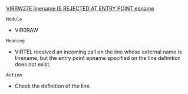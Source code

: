 [VIRRW27E linename IS REJECTED AT ENTRY POINT epname](https://virtel.readthedocs.io/en/latest/manuals/virtel/Virtel459MG/messages.html?highlight=VIRRW27E#VIRRW27E)

`Module`
- VIR0RAW

`Meaning`
- VIRTEL received an incoming call on the line whose external name is linename, but the entry point epname specified on the line definition does not exist.

`Action`
- Check the definition of the line.
